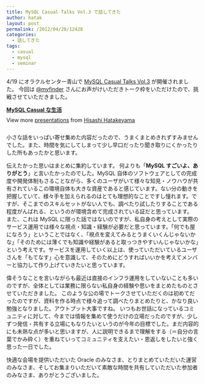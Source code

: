 ```yaml
---
title: MySQL Casual Talks Vol.3 で話してきた
author: hatak
layout: post
permalink: /2012/04/20/12428
categories:
  - 話してきた
tags:
  - casual
  - mysql
  - seminar
---
```

4/19 にオラクルセンター青山で [MySQL Casual Talks Vol.3][1] が開催されました。 今回は [@myfinder][2] さんにお声がけいただきトーク枠をいただけたので、挑戦させていただきました。

<div style="width:425px" id="__ss_12602397">
  <strong style="display:block;margin:12px 0 4px"><a href="http://www.slideshare.net/idhatak/mysql-casual" title="MySQL Casual な生活" target="_blank">MySQL Casual な生活</a></strong> <div style="padding:5px 0 12px">
    View more <a href="http://www.slideshare.net/" target="_blank">presentations</a> from <a href="http://www.slideshare.net/idhatak" target="_blank">Hisashi Hatakeyama</a>
  </div>
</div>

<!--more-->

小さな話をいっぱい寄せ集めた内容だったので、うまくまとめきれずすみませんでした。また、時間を気にしてしまって少し早口だったり聞き取りにくかったりした所もあったかと思います。

伝えたかった思いはまとめに集約しています。 何よりも「**MySQL すごいよ、ありがとう**」と言いたかったのでした。MySQL 自体のソフトウェアとしての完成度や開発体制もさることながら、多くのユーザがいて様々な知見・ノウハウが共有されているこの環境自体も大きな資産であると感じています。ない分の動きを把握していて、様々手を加えられるのはとても理想的なことですし憧れます。ですが、そこまでのスキルセットがない人でも、調べたり試したりすることである程度がんばれる、というのが環境含めて完成されている証だと思っています。 また、これは MySQL に限った話ではないのですが、私自身の考えとして実際のサービス運用では様々な視点・知識・経験が必要だと思っています。「何でも屋になろう」ということではなく、「視点を変えてみるとうまくいくんじゃないかな」「そのためには薄くでも知識や経験があると取っつきやすいんじゃないかな」という考えです。サービスを運用していく以上は、使っていただいているユーザさんを「もてなす」心を意識して、そのためにどうすればいいかを考えてメンバーと協力して作り上げていきたいと思っています。

偉そうなことを言いながらも最近は直接のインフラ運用をしていないことも多いのですが、全体としては業務に限らない私自身の経験や思いをまとめたものとさせていただきました。 このような公の場でトークさせていただくのは初めてだったのですが、資料を作る時点で様々追って調べたりまとめたりと、かなり良い勉強となりました。アウトプット大事ですね。 いつもお世話になっているコミュニティに対して、今までは情報を集めて使うだけの立場だったのですが、少しずつ発信・共有する立場にもなりたいというのが今年の目標でした。まだ内容的にも未熟な点が多いと思いますが、人に説明できるまで理解をする（＝自分の言葉でかみ砕く）を重ねていってコミュニティを支えたい・恩返しをしたいと強く思った一日でした。

快適な会場を提供いただいた Oracle のみなさま、とりまとめていただいた運営のみなさま、そしてお集まりいただいて素敵な時間を共有していただいた参加者のみなさま、ありがとうございました。

 [1]: http://atnd.org/events/26373 "MySQL Casual Talks Vol.3"
 [2]: http://twitter.com/myfinder "@myfinder"
